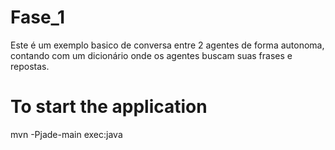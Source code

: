 # Fase_1
Este é um exemplo basico de conversa entre 2 agentes de forma autonoma, contando com um dicionário onde os agentes buscam suas frases e repostas.

# To start the application

mvn -Pjade-main exec:java
